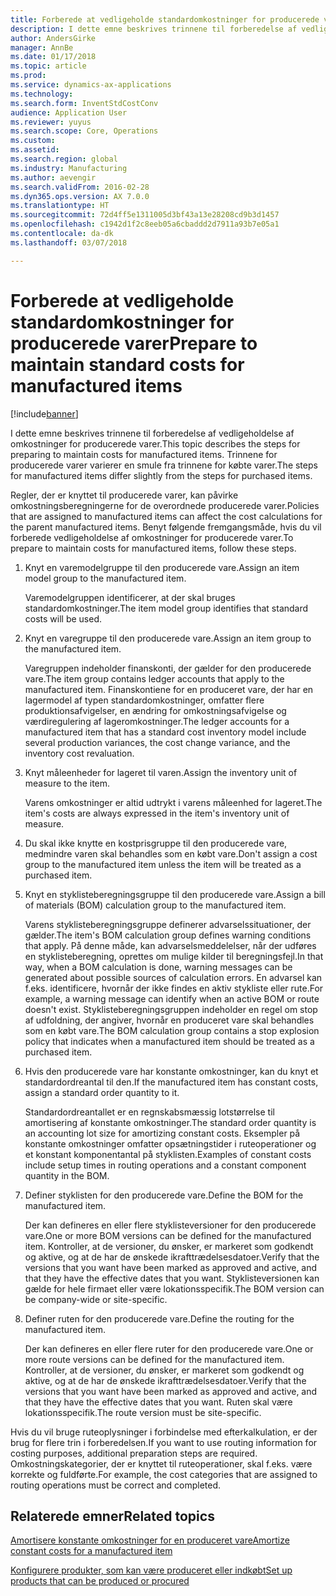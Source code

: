 ```yaml
---
title: Forberede at vedligeholde standardomkostninger for producerede varer
description: I dette emne beskrives trinnene til forberedelse af vedligeholdelse af omkostninger for producerede varer.
author: AndersGirke
manager: AnnBe
ms.date: 01/17/2018
ms.topic: article
ms.prod: 
ms.service: dynamics-ax-applications
ms.technology: 
ms.search.form: InventStdCostConv
audience: Application User
ms.reviewer: yuyus
ms.search.scope: Core, Operations
ms.custom: 
ms.assetid: 
ms.search.region: global
ms.industry: Manufacturing
ms.author: aevengir
ms.search.validFrom: 2016-02-28
ms.dyn365.ops.version: AX 7.0.0
ms.translationtype: HT
ms.sourcegitcommit: 72d4ff5e1311005d3bf43a13e28208cd9b3d1457
ms.openlocfilehash: c1942d1f2c8eeb05a6cbaddd2d7911a93b7e05a1
ms.contentlocale: da-dk
ms.lasthandoff: 03/07/2018

---
```



# <a name="prepare-to-maintain-standard-costs-for-manufactured-items"></a><span data-ttu-id="a7ead-103">Forberede at vedligeholde standardomkostninger for producerede varer</span><span class="sxs-lookup"><span data-stu-id="a7ead-103">Prepare to maintain standard costs for manufactured items</span></span>

[!include[banner](../includes/banner.md)]

<span data-ttu-id="a7ead-104">I dette emne beskrives trinnene til forberedelse af vedligeholdelse af omkostninger for producerede varer.</span><span class="sxs-lookup"><span data-stu-id="a7ead-104">This topic describes the steps for preparing to maintain costs for manufactured items.</span></span> <span data-ttu-id="a7ead-105">Trinnene for producerede varer varierer en smule fra trinnene for købte varer.</span><span class="sxs-lookup"><span data-stu-id="a7ead-105">The steps for manufactured items differ slightly from the steps for purchased items.</span></span>

<span data-ttu-id="a7ead-106">Regler, der er knyttet til producerede varer, kan påvirke omkostningsberegningerne for de overordnede producerede varer.</span><span class="sxs-lookup"><span data-stu-id="a7ead-106">Policies that are assigned to manufactured items can affect the cost calculations for the parent manufactured items.</span></span> <span data-ttu-id="a7ead-107">Benyt følgende fremgangsmåde, hvis du vil forberede vedligeholdelse af omkostninger for producerede varer.</span><span class="sxs-lookup"><span data-stu-id="a7ead-107">To prepare to maintain costs for manufactured items, follow these steps.</span></span>

1. <span data-ttu-id="a7ead-108">Knyt en varemodelgruppe til den producerede vare.</span><span class="sxs-lookup"><span data-stu-id="a7ead-108">Assign an item model group to the manufactured item.</span></span> 

   <span data-ttu-id="a7ead-109">Varemodelgruppen identificerer, at der skal bruges standardomkostninger.</span><span class="sxs-lookup"><span data-stu-id="a7ead-109">The item model group identifies that standard costs will be used.</span></span>

2. <span data-ttu-id="a7ead-110">Knyt en varegruppe til den producerede vare.</span><span class="sxs-lookup"><span data-stu-id="a7ead-110">Assign an item group to the manufactured item.</span></span> 

   <span data-ttu-id="a7ead-111">Varegruppen indeholder finanskonti, der gælder for den producerede vare.</span><span class="sxs-lookup"><span data-stu-id="a7ead-111">The item group contains ledger accounts that apply to the manufactured item.</span></span> <span data-ttu-id="a7ead-112">Finanskontiene for en produceret vare, der har en lagermodel af typen standardomkostninger, omfatter flere produktionsafvigelser, en ændring for omkostningsafvigelse og værdiregulering af lageromkostninger.</span><span class="sxs-lookup"><span data-stu-id="a7ead-112">The ledger accounts for a manufactured item that has a standard cost inventory model include several production variances, the cost change variance, and the inventory cost revaluation.</span></span>

3. <span data-ttu-id="a7ead-113">Knyt måleenheder for lageret til varen.</span><span class="sxs-lookup"><span data-stu-id="a7ead-113">Assign the inventory unit of measure to the item.</span></span> 

   <span data-ttu-id="a7ead-114">Varens omkostninger er altid udtrykt i varens måleenhed for lageret.</span><span class="sxs-lookup"><span data-stu-id="a7ead-114">The item's costs are always expressed in the item's inventory unit of measure.</span></span>

4. <span data-ttu-id="a7ead-115">Du skal ikke knytte en kostprisgruppe til den producerede vare, medmindre varen skal behandles som en købt vare.</span><span class="sxs-lookup"><span data-stu-id="a7ead-115">Don't assign a cost group to the manufactured item unless the item will be treated as a purchased item.</span></span>

5. <span data-ttu-id="a7ead-116">Knyt en styklisteberegningsgruppe til den producerede vare.</span><span class="sxs-lookup"><span data-stu-id="a7ead-116">Assign a bill of materials (BOM) calculation group to the manufactured item.</span></span> 

   <span data-ttu-id="a7ead-117">Varens styklisteberegningsgruppe definerer advarselssituationer, der gælder.</span><span class="sxs-lookup"><span data-stu-id="a7ead-117">The item's BOM calculation group defines warning conditions that apply.</span></span> <span data-ttu-id="a7ead-118">På denne måde, kan advarselsmeddelelser, når der udføres en styklisteberegning, oprettes om mulige kilder til beregningsfejl.</span><span class="sxs-lookup"><span data-stu-id="a7ead-118">In that way, when a BOM calculation is done, warning messages can be generated about possible sources of calculation errors.</span></span> <span data-ttu-id="a7ead-119">En advarsel kan f.eks. identificere, hvornår der ikke findes en aktiv stykliste eller rute.</span><span class="sxs-lookup"><span data-stu-id="a7ead-119">For example, a warning message can identify when an active BOM or route doesn't exist.</span></span> <span data-ttu-id="a7ead-120">Styklisteberegningsgruppen indeholder en regel om stop af udfoldning, der angiver, hvornår en produceret vare skal behandles som en købt vare.</span><span class="sxs-lookup"><span data-stu-id="a7ead-120">The BOM calculation group contains a stop explosion policy that indicates when a manufactured item should be treated as a purchased item.</span></span>

6. <span data-ttu-id="a7ead-121">Hvis den producerede vare har konstante omkostninger, kan du knyt et standardordreantal til den.</span><span class="sxs-lookup"><span data-stu-id="a7ead-121">If the manufactured item has constant costs, assign a standard order quantity to it.</span></span> 

   <span data-ttu-id="a7ead-122">Standardordreantallet er en regnskabsmæssig lotstørrelse til amortisering af konstante omkostninger.</span><span class="sxs-lookup"><span data-stu-id="a7ead-122">The standard order quantity is an accounting lot size for amortizing constant costs.</span></span> <span data-ttu-id="a7ead-123">Eksempler på konstante omkostninger omfatter opsætningstider i ruteoperationer og et konstant komponentantal på styklisten.</span><span class="sxs-lookup"><span data-stu-id="a7ead-123">Examples of constant costs include setup times in routing operations and a constant component quantity in the BOM.</span></span>

7. <span data-ttu-id="a7ead-124">Definer styklisten for den producerede vare.</span><span class="sxs-lookup"><span data-stu-id="a7ead-124">Define the BOM for the manufactured item.</span></span> 

   <span data-ttu-id="a7ead-125">Der kan defineres en eller flere styklisteversioner for den producerede vare.</span><span class="sxs-lookup"><span data-stu-id="a7ead-125">One or more BOM versions can be defined for the manufactured item.</span></span> <span data-ttu-id="a7ead-126">Kontroller, at de versioner, du ønsker, er markeret som godkendt og aktive, og at de har de ønskede ikrafttrædelsesdatoer.</span><span class="sxs-lookup"><span data-stu-id="a7ead-126">Verify that the versions that you want have been marked as approved and active, and that they have the effective dates that you want.</span></span> <span data-ttu-id="a7ead-127">Styklisteversionen kan gælde for hele firmaet eller være lokationsspecifik.</span><span class="sxs-lookup"><span data-stu-id="a7ead-127">The BOM version can be company-wide or site-specific.</span></span>

8. <span data-ttu-id="a7ead-128">Definer ruten for den producerede vare.</span><span class="sxs-lookup"><span data-stu-id="a7ead-128">Define the routing for the manufactured item.</span></span> 

   <span data-ttu-id="a7ead-129">Der kan defineres en eller flere ruter for den producerede vare.</span><span class="sxs-lookup"><span data-stu-id="a7ead-129">One or more route versions can be defined for the manufactured item.</span></span> <span data-ttu-id="a7ead-130">Kontroller, at de versioner, du ønsker, er markeret som godkendt og aktive, og at de har de ønskede ikrafttrædelsesdatoer.</span><span class="sxs-lookup"><span data-stu-id="a7ead-130">Verify that the versions that you want have been marked as approved and active, and that they have the effective dates that you want.</span></span> <span data-ttu-id="a7ead-131">Ruten skal være lokationsspecifik.</span><span class="sxs-lookup"><span data-stu-id="a7ead-131">The route version must be site-specific.</span></span>

<span data-ttu-id="a7ead-132">Hvis du vil bruge ruteoplysninger i forbindelse med efterkalkulation, er der brug for flere trin i forberedelsen.</span><span class="sxs-lookup"><span data-stu-id="a7ead-132">If you want to use routing information for costing purposes, additional preparation steps are required.</span></span> <span data-ttu-id="a7ead-133">Omkostningskategorier, der er knyttet til ruteoperationer, skal f.eks. være korrekte og fuldførte.</span><span class="sxs-lookup"><span data-stu-id="a7ead-133">For example, the cost categories that are assigned to routing operations must be correct and completed.</span></span>

<a name="related-topics"></a><span data-ttu-id="a7ead-134">Relaterede emner</span><span class="sxs-lookup"><span data-stu-id="a7ead-134">Related topics</span></span>
--------

[<span data-ttu-id="a7ead-135">Amortisere konstante omkostninger for en produceret vare</span><span class="sxs-lookup"><span data-stu-id="a7ead-135">Amortize constant costs for a manufactured item</span></span>](amortize-constant-costs-manufactured-item.md)

[<span data-ttu-id="a7ead-136">Konfigurere produkter, som kan være produceret eller indkøbt</span><span class="sxs-lookup"><span data-stu-id="a7ead-136">Set up products that can be produced or procured</span></span>](manufactured-items-treated-as-purchased-items.md)


